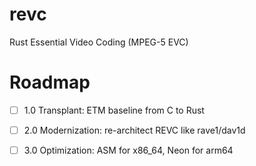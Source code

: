 # revc
Rust Essential Video Coding (MPEG-5 EVC)

# Roadmap

- [ ] 1.0 Transplant: ETM baseline from C to Rust		 

- [ ] 2.0 Modernization: re-architect REVC like rave1/dav1d

- [ ] 3.0 Optimization: ASM for x86_64, Neon for arm64 
